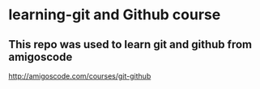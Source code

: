 # learning-git and Github course
## This repo was used to learn git and github from amigoscode
http://amigoscode.com/courses/git-github
